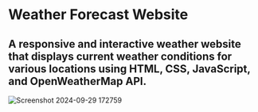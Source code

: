 # Weather Forecast Website

## A responsive and interactive weather website that displays current weather conditions for various locations using HTML, CSS, JavaScript, and OpenWeatherMap API.

![Screenshot 2024-09-29 172759](https://github.com/user-attachments/assets/02970a53-2d5c-465a-9333-256b171f604b)

